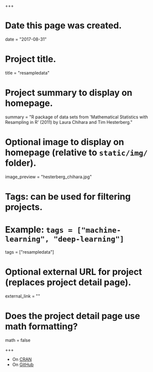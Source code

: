 +++
# Date this page was created.
date = "2017-08-31"

# Project title.
title = "resampledata"

# Project summary to display on homepage.
summary = "R package of data sets from 'Mathematical Statistics with Resampling in R' (2011) by Laura Chihara and Tim Hesterberg."

# Optional image to display on homepage (relative to `static/img/` folder).
image_preview = "hesterberg_chihara.jpg"

# Tags: can be used for filtering projects.
# Example: `tags = ["machine-learning", "deep-learning"]`
tags = ["resampledata"]

# Optional external URL for project (replaces project detail page).
external_link = ""

# Does the project detail page use math formatting?
math = false

+++


* On [CRAN](https://cran.r-project.org/web/packages/resampledata/index.html)
* On [GitHub](https://github.com/rudeboybert/resampledata)